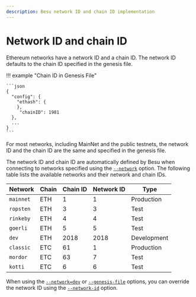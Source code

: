```yaml
---
description: Besu network ID and chain ID implementation
---
```


# Network ID and chain ID

Ethereum networks have a network ID and a chain ID. The network ID defaults to the chain ID
specified in the genesis file.

!!! example "Chain ID in Genesis File"

    ```json
    {
      "config": {
        "ethash": {
        },
         "chainID": 1981
      },
      ...
    }
    ```

For most networks, including MainNet and the public testnets, the network ID and the chain ID are
the same and specified in the genesis file.

The network ID and chain ID are automatically defined by Besu when connecting to networks specified
using the [`--network`](../Reference/CLI/CLI-Syntax.md#network) option. The following table lists
the available networks and their network and chain IDs.

| Network   | Chain | Chain ID | Network ID | Type        |
|-----------|-------|----------|------------|-------------|
| `mainnet` | ETH   | 1        | 1          | Production  |
| `ropsten` | ETH   | 3        | 3          | Test        |
| `rinkeby` | ETH   | 4        | 4          | Test        |
| `goerli`  | ETH   | 5        | 5          | Test        |
| `dev`     | ETH   | 2018     | 2018       | Development |
| `classic` | ETC   | 61       | 1          | Production  |
| `mordor`  | ETC   | 63       | 7          | Test        |
| `kotti`   | ETC   | 6        | 6          | Test        |

When using the [`--network=dev`](../Reference/CLI/CLI-Syntax.md#network) or
[`--genesis-file`](../Reference/CLI/CLI-Syntax.md#genesis-file) options, you can override the
network ID using the [`--network-id`](../Reference/CLI/CLI-Syntax.md#network-id) option.
